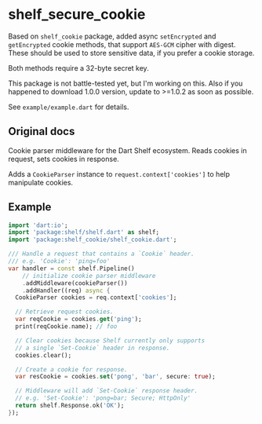 # shelf_secure_cookie

Based on `shelf_cookie` package, added async `setEncrypted` and `getEncrypted` cookie methods, that support `AES-GCM` cipher with digest. These should be used to store sensitive data, if you prefer a cookie storage.

Both methods require a 32-byte secret key.

This package is not battle-tested yet, but I'm working on this. Also if you happened to download 1.0.0 version, update to >=1.0.2 as soon as possible.

See `example/example.dart` for details.

## Original docs

Cookie parser middleware for the Dart Shelf ecosystem.
Reads cookies in request, sets cookies in response.

Adds a `CookieParser` instance to `request.context['cookies']` to help
manipulate cookies.

## Example

```dart
import 'dart:io';
import 'package:shelf/shelf.dart' as shelf;
import 'package:shelf_cookie/shelf_cookie.dart';

/// Handle a request that contains a `Cookie` header.
/// e.g. 'Cookie': 'ping=foo'
var handler = const shelf.Pipeline()
    // initialize cookie parser middleware
    .addMiddleware(cookieParser())
    .addHandler((req) async {
  CookieParser cookies = req.context['cookies'];

  // Retrieve request cookies.
  var reqCookie = cookies.get('ping');
  print(reqCookie.name); // foo

  // Clear cookies because Shelf currently only supports
  // a single `Set-Cookie` header in response.
  cookies.clear();

  // Create a cookie for response.
  var resCookie = cookies.set('pong', 'bar', secure: true);

  // Middleware will add `Set-Cookie` response header.
  // e.g. 'Set-Cookie': 'pong=bar; Secure; HttpOnly'
  return shelf.Response.ok('OK');
});
```
